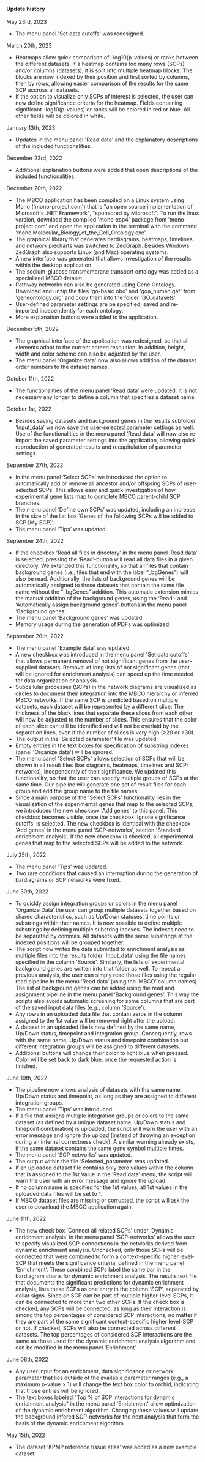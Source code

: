 <b>Update history</b><br>
<br>
May 23rd, 2023
- The menu panel 'Set data cutoffs' was redesigned.

March 20th, 2023
- Heatmaps allow quick comparison of -log10(p-values) or ranks between the different datasets. If a heatmap contains too many rows (SCPs) and/or columns (datasets), it is split into multiple heatmap blocks. The blocks are now indexed by their position and first sorted by columns, then by rows, allowing easier comparison of the results for the same SCP accross all datasets.
- If the option to visualize only SCPs of interest is selected, the user can now define significance criteria for the heatmap. Fields containing significant -log10(p-values) or ranks will be colored in red or blue. All other fields will be colored in white.

January 13th, 2023
- Updates in the menu panel 'Read data' and the explanatory descriptions of the included functionalities.

December 23rd, 2022
- Additional explanation buttons were added that open descriptions of the included functionalities.

December 20th, 2022
- The MBCO application has been compiled on a Linux system using Mono ('mono-project.com') that is "an open source implementation of Microsoft's .NET Framework", "sponsored by Microsoft". To run the linux version, download the compiled 'mono-xsp4' package from 'mono-project.com' and open the application in the terminal with the command 'mono Molecular_Biology_of_the_Cell_Ontology.exe'.
- The graphical library that generates bardiagrams, heatmaps, timelines and network piecharts was switched to ZedGraph. Besides Windows ZedGraph also supports Linux (and Mac) operating systems.
- A new interface was generated that allows investigation of the results within the desktop application.
- The sodium-glucose transmembrane transport ontology was added as a specialized MBCO dataset.
- Pathway networks can also be generated using Gene Ontology. Download and unzip the files 'go-basic.obo' and 'goa_human.gaf' from 'geneontology.org' and copy them into the folder 'GO_datasets'.
- User-defined parameter settings are be specified, saved and re-imported independently for each ontology.
- More explanation buttons were added to the application.

December 5th, 2022
- The graphical interface of the application was redesigned, so that all elements adapt to the current screen resolution. In addition, height, width and color scheme can also be adjusted by the user.
- The menu panel 'Organize data' now also allows addition of the dataset order numbers to the dataset names.

October 11th, 2022
- The functionalities of the menu panel ‘Read data’ were updated. It is not necessary any longer to define a column that specifies a dataset name.

October 1st, 2022
- Besides saving datasets and background genes in the results subfolder ‘Input_data’ we now save the user-selected parameter settings as well. Use of the   functionalities in the menu panel ‘Read data’ will now also re-import the saved parameter settings into the application, allowing quick reproduction of generated   results and recapitulation of parameter settings. 

September 27th, 2022
- In the menu panel ‘Select SCPs’ we introduced the option to automatically add or remove all ancestor and/or offspring SCPs of user-selected SCPs. This allows easy   and quick investigation of how experimental gene lists map to complete MBCO parent-child SCP branches.
- The menu panel ‘Define own SCPs’ was updated, including an increase in the size of the list box ‘Genes of the following SCPs will be added to SCP [My SCP]’.
- The menu panel ‘Tips’ was updated.


September 24th, 2022
- If the checkbox ‘Read all files in directory’ in the menu panel ‘Read data’ is selected, pressing the ‘Read’-button will read all data files in a given directory. We   extended this functionality, so that all files that contain background genes (i.e., files that end with the label “_bgGenes”) will also be read. Additionally, the   lists of background genes will be automatically assigned to those datasets that contain the same file name without the “_bgGenes” addition. This automatic extension   mimics the manual addition of the background genes, using the ‘Read’- and ‘Automatically assign background genes’-buttons in the menu panel ‘Background genes’.
- The menu panel ‘Background genes’ was updated.
- Memory usage during the generation of PDFs was optimized.


September 20th, 2022
- The menu panel 'Example data' was updated.
- A new checkbox was introduced in the menu panel 'Set data cutoffs' that allows permanent removal of not significant genes from the user-supplied
  datasets. Removal of long lists of not significant genes (that will be ignored for enrichment analysis) can speed up the time needed for data organization or analysis.
- Subcellular processes (SCPs) in the network diagrams are visualized as circles to document their integration into the MBCO hierarchy or inferred MBCO networks. If  the same SCP is predicted based on multiple datasets, each dataset will be represented by a different slice. The thickness of the black lines that separate these slices from each other will now be adjusted to the number of slices. This ensures that the color of each slice can still be identified and will not be overlaid by the separation lines, even if the number of slices is very high (>20 or >30).
- The output in the 'Selected parameter' file was updated.
- Empty entries in the text boxes for specification of substring indexes (panel 'Organize data') will be ignored.
- The menu panel 'Select SCPs' allows selection of SCPs that will be shown in all result files (bar diagrams, heatmaps, timelines and SCP-networks), independently of their significance. We updated this functionality, so that the user can specify multiple groups of SCPs at the same time. Our pipeline will generate one set of result files for each group and add the group name to the file names. 
- Since a main purpose of the 'Select SCPs' functionality lies in the visualization of the experimental genes that map to the selected SCPs, we introduced the new checkbox 'Add genes' to this panel. This checkbox becomes visible, once the checkbox 'Ignore significance cutoffs' is selected. The new checkbox is identical with the checkbox 'Add genes' in the menu panel 'SCP-networks', section 'Standard enrichment analysis'. If the new checkbox is checked, all experimental genes that map to the selected SCPs will be added to the network.

July 25th, 2022
- The menu panel 'Tips' was updated.
- Two rare conditions that caused an interruption during the generation of bardiagrams or SCP networks were fixed.

June 30th, 2022
- To quickly assign integration groups or colors in the menu panel ‘Organize Data’ the user can group multiple datasets together based on shared characteristics,  such as Up/Down statuses, time points or substrings within their names. It is now possible to define multiple substrings by defining multiple substring indexes. The indexes need to be separated by commas. All datasets with the same substrings at the indexed positions will be grouped together.
- The script now writes the data submitted to enrichment analysis as multiple files into the results folder 'Input_data' using the file names specified in the column 'Source'. Similarly, the lists of experimental background genes are written into that folder as well. To repeat a previous analysis, the user can simply read those files using the regular read pipeline in the menu ‘Read data’ (using the ‘MBCO’ column names). The list of background genes can be added using the read and assignment pipeline in the menu panel ‘Background genes’. This way the scripts also avoids automatic screening for some columns that are part of the saved input data files (e.g., column ‘Source’).
- Any rows in an uploaded data file that contain zeros in the column assigned to the 1st value will be removed right after the upload.
- A dataset in an uploaded file is now defined by the same name, Up/Down status, timepoint and integration group. Consequently, rows with the same name, Up/Down status and timepoint combination but different integration groups will be assigned to different datasets.
- Additional buttons will change their color to light blue when pressed. Color will be set back to dark blue, once the requested action is finished.

June 19th, 2022
- The pipeline now allows analysis of datasets with the same name, Up/Down status and timepoint, as long as they are assigned to different integration groups.
- The menu panel ‘Tips’ was introduced.
- If a file that assigns multiple integration groups or colors to the same dataset (as defined by a unique dataset name, Up/Down status and timepoint combination) is uploaded, the script will warn the user with an error message and ignore the upload (instead of throwing an exception during an internal correctness check). A similar warning already exists, if the same dataset contains the same gene symbol multiple times.
- The menu panel ‘SCP networks’ was updated.
- The output within the file ‘Selected_parameter’ was updated.
- If an uploaded dataset file contains only zero values within the column that is assigned to the 1st Value in the ‘Read data’ menu, the script will warn the user with an error message and ignore the upload.
- If no column name is specified for the 1st values, all 1st values in the uploaded data files will be set to 1.
- If MBCO dataset files are missing or corrupted, the script will ask the user to download the MBCO application again.

June 11th, 2022
- The new check box 'Connect all related SCPs' under ‘Dynamic enrichment analysis’ in the menu panel 'SCP-networks' allows the user to specify visualized SCP-connections in the networks derived from dynamic enrichment analysis. Unchecked, only those SCPs will be connected that were combined to form a context-specific higher level-SCP that meets the significance criteria, defined in the menu panel ‘Enrichment’. These combined SCPs label the same bar in the bardiagram charts for dynamic enrichment analysis. The results text file that documents the significant predictions for dynamic enrichment analysis, lists these SCPs as one entry in the column ‘SCP’, separated by dollar signs. Since an SCP can be part of multiple higher-level SCPs, it can be connected to more than two other SCPs. If the check box is checked, any SCPs will be connected, as long as their interaction is among the top percentages of considered SCP interactions, no matter if they are part of the same significant context-specific higher level-SCP or not. If checked, SCPs will also be connected across different datasets. The top percentages of considered SCP interactions are the same as those used for the dynamic enrichment analysis algorithm and can be modified in the menu panel ‘Enrichment’. 

June 08th, 2022
- Any user input for an enrichment, data significance or network parameter that lies outside of the available parameter ranges (e.g., a maximum p-value > 1) will change the text box color to orchid, indicating that those entries will be ignored.
- The text boxes labeled "Top % of SCP interactions for dynamic enrichment analysis" in the menu panel 'Enrichment' allow optimization of the dynamic enrichment algorithm. Changing these values will update the background infered SCP-networks for the next analysis that form the basis of the dynamic enrichment algorithm.

May 15th, 2022
- The dataset ‘KPMP reference tissue atlas’ was added as a new example dataset.
